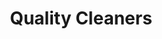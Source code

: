 ---
title: "Quality Cleaners"
url: /ciudad-guayana-puerto-ordaz/quality-cleaners/
shop: lavandería
---